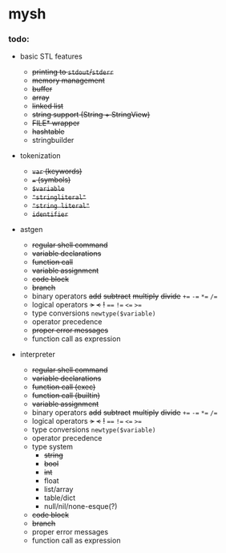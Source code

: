 # mysh

### todo:

* basic STL features
  * ~~printing to `stdout`/`stderr`~~
  * ~~memory management~~
  * ~~buffer~~
  * ~~array~~
  * ~~linked list~~
  * ~~string support (String + StringView)~~
  * ~~FILE* wrapper~~
  * ~~hashtable~~
  * stringbuilder

* tokenization
  * ~~`var` (keywords)~~
  * ~~`=` (symbols)~~
  * ~~`$variable`~~
  * ~~`"stringliteral"`~~
  * ~~`"string literal"`~~
  * ~~`identifier`~~

* astgen
  * ~~regular shell command~~
  * ~~variable declarations~~
  * ~~function call~~
  * ~~variable assignment~~
  * ~~code block~~
  * ~~branch~~
  * binary operators ~~add~~ ~~subtract~~ ~~multiply~~ ~~divide~~ `+=` `-=` `*=` `/=`
  * logical operators ~~>~~ ~~<~~ ~~!~~ `==` `!=` `<=` `>=`
  * type conversions `newtype($variable)`
  * operator precedence
  * ~~proper error messages~~
  * function call as expression
  

* interpreter
  * ~~regular shell command~~
  * ~~variable declarations~~
  * ~~function call (exec)~~
  * ~~function call (builtin)~~
  * ~~variable assignment~~
  * binary operators ~~add~~ ~~subtract~~ ~~multiply~~ ~~divide~~ `+=` `-=` `*=` `/=`
  * logical operators ~~>~~ ~~<~~ ~~!~~ `==` `!=` `<=` `>=`
  * type conversions `newtype($variable)`
  * operator precedence
  * type system
    * ~~string~~
    * ~~bool~~
    * ~~int~~
    * float
    * list/array
    * table/dict
    * null/nil/none-esque(?)
  * ~~code block~~
  * ~~branch~~
  * proper error messages
  * function call as expression
